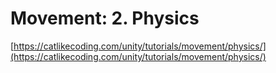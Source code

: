 # Movement: 2. Physics

[https://catlikecoding.com/unity/tutorials/movement/physics/](https://catlikecoding.com/unity/tutorials/movement/physics/)

